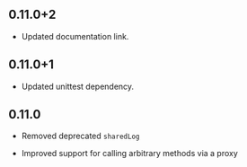## 0.11.0+2

* Updated documentation link.

## 0.11.0+1

* Updated unittest dependency.

## 0.11.0

 * Removed deprecated `sharedLog`

 * Improved support for calling arbitrary methods via a proxy
